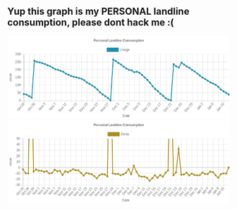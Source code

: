 ## Yup this graph is my PERSONAL landline consumption, please dont hack me :(

![graph](chart.png)
![graph](delta-chart.png)